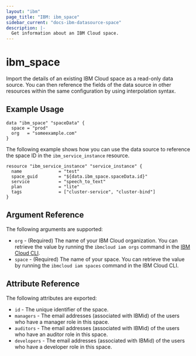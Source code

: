 ```yaml
---
layout: "ibm"
page_title: "IBM: ibm_space"
sidebar_current: "docs-ibm-datasource-space"
description: |-
  Get information about an IBM Cloud space.
---
```


# ibm\_space

Import the details of an existing IBM Cloud space as a read-only data source. You can then reference the fields of the data source in other resources within the same configuration by using interpolation syntax.

## Example Usage

```hcl
data "ibm_space" "spaceData" {
  space = "prod"
  org   = "someexample.com"
}
```

The following example shows how you can use the data source to reference the space ID in the `ibm_service_instance` resource.

```hcl
resource "ibm_service_instance" "service_instance" {
  name              = "test"
  space_guid        = "${data.ibm_space.spaceData.id}"
  service           = "speech_to_text"
  plan              = "lite"
  tags              = ["cluster-service", "cluster-bind"]
}

```

## Argument Reference

The following arguments are supported:

* `org` - (Required) The name of your IBM Cloud organization. You can retrieve the value by running the `ibmcloud iam orgs` command in the [IBM Cloud CLI](https://cloud.ibm.com/docs/cli?topic=cloud-cli-getting-started).
* `space` - (Required) The name of your space. You can retrieve the value by running the `ibmcloud iam spaces` command in the IBM Cloud CLI.

## Attribute Reference

The following attributes are exported:

* `id` - The unique identifier of the space.  
* `managers` - The email addresses (associated with IBMid) of the users who have a manager role in this space.
* `auditors` - The email addresses (associated with IBMid) of the users who have an auditor role in this space.
* `developers` - The email addresses (associated with IBMid) of the users who have a developer role in this space.
